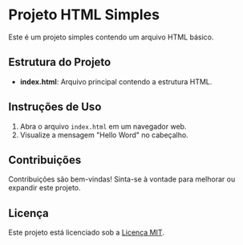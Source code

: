 # Projeto HTML Simples

Este é um projeto simples contendo um arquivo HTML básico.

## Estrutura do Projeto

- **index.html**: Arquivo principal contendo a estrutura HTML.


## Instruções de Uso

1. Abra o arquivo `index.html` em um navegador web.
2. Visualize a mensagem "Hello Word" no cabeçalho.

## Contribuições

Contribuições são bem-vindas! Sinta-se à vontade para melhorar ou expandir este projeto.

## Licença

Este projeto está licenciado sob a [Licença MIT](LICENSE).
